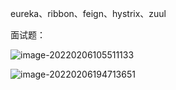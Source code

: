 eureka、ribbon、feign、hystrix、zuul



面试题：

![image-20220206105511133](C:\Users\46305\AppData\Roaming\Typora\typora-user-images\image-20220206105511133.png)

![image-20220206194713651](C:\Users\46305\AppData\Roaming\Typora\typora-user-images\image-20220206194713651.png)

